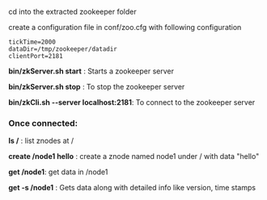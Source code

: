 cd into the extracted zookeeper folder

create a configuration file in conf/zoo.cfg with following configuration

```
tickTime=2000
dataDir=/tmp/zookeeper/datadir
clientPort=2181
```

**bin/zkServer.sh start** : Starts a zookeeper server

**bin/zkServer.sh stop** : To stop the zookeeper server


**bin/zkCli.sh --server localhost:2181**: To connect to the zookeeper server

### Once connected:

**ls /** : list znodes at /

**create /node1 hello** : create a znode named node1 under / with data "hello"

**get /node1**: get data in /node1

**get -s /node1** : Gets data along with detailed info like version, time stamps